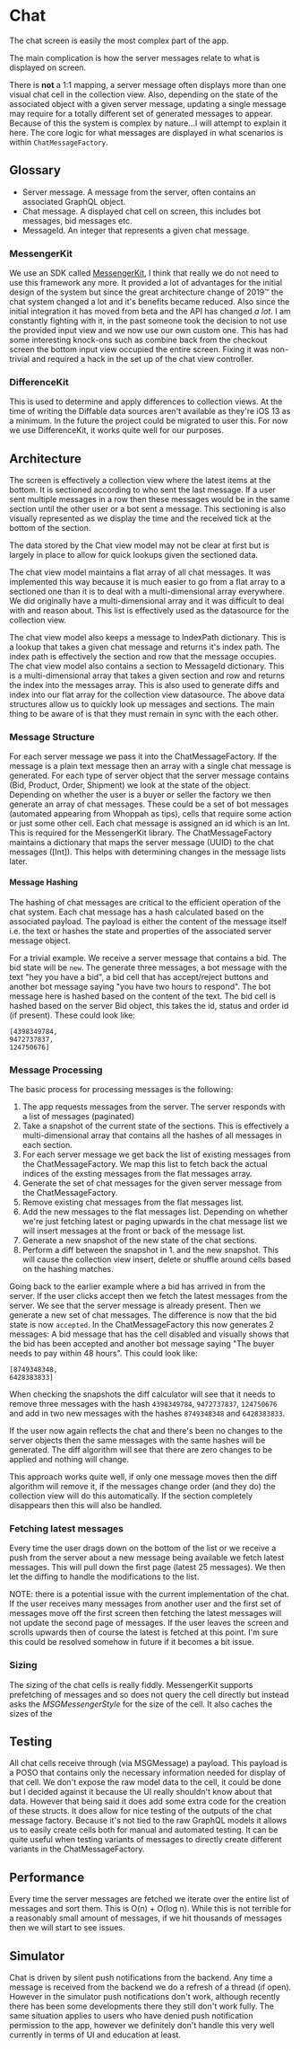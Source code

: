 
# Chat

The chat screen is easily the most complex part of the app.

The main complication is how the server messages relate to what is displayed on screen.

There is **not** a 1:1 mapping, a server message often displays more than one visual chat cell in the collection view.
Also, depending on the state of the associated object with a given server message, updating a single message may require for a totally different set of generated messages to appear. Because of this the system is complex by nature...I will attempt to explain it here. The core logic for what messages are displayed in what scenarios is within `ChatMessageFactory`.

## Glossary

* Server message. A message from the server, often contains an associated GraphQL object.
* Chat message. A displayed chat cell on screen, this includes bot messages, bid messages etc.
* MessageId. An integer that represents a given chat message.

### MessengerKit

We use an SDK called [MessengerKit](https://github.com/steve228uk/MessengerKit), I think that really we do not need to use this framework any more. It provided a lot of advantages for the initial design of the system but since the great architecture change of 2019™ the chat system changed a lot and it's benefits became reduced. Also since the initial integration it has moved from beta and the API has changed _a lot_.
I am constantly fighting with it, in the past someone took the decision to not use the provided input view and we now use our own custom one. This has had some interesting knock-ons such as combine back from the checkout screen the bottom input view occupied the entire screen. Fixing it was non-trivial and required a hack in the set up of the chat view controller.  

### DifferenceKit

This is used to determine and apply differences to collection views. At the time of writing the Diffable data sources aren't available as they're iOS 13 as a minimum. In the future the project could be migrated to user this. For now we use DifferenceKit, it works quite well for our purposes.

## Architecture

The screen is effectively a collection view where the latest items at the bottom. It is sectioned according to who sent the last message. If a user sent multiple messages in a row then these messages would be in the same section until the other user or a bot sent a message. This sectioning is also visually represented as we display the time and the received tick at the bottom of the section.

The data stored by the Chat view model may not be clear at first but is largely in place to allow for quick lookups given the sectioned data.

The chat view model maintains a flat array of all chat messages. It was implemented this way because it is much easier to go from a flat array to a sectioned one than it is to deal with a multi-dimensional array everywhere. We did originally have a multi-dimensional array and it was difficult to deal with and reason about. This list is effectively used as the datasource for the collection view.

The chat view model also keeps a message to IndexPath dictionary. This is a lookup that takes a given chat message and returns it's index path. The index path is effectively the section and row that the message occupies.
The chat view model also contains a section to MessageId dictionary. This is a multi-dimensional array that takes a given section and row and returns the index into the messages array. This is also used to generate diffs and index into our flat array for the collection view datasource.
The above data structures allow us to quickly look up messages and sections. The main thing to be aware of is that they must remain in sync with the each other.

### Message Structure

For each server message we pass it into the ChatMessageFactory. If the message is a plain text message then an array with a single chat message is generated. For each type of server object that the server message contains (Bid, Product, Order, Shipment) we look at the state of the object. Depending on whether the user is a buyer or seller the factory we then generate an array of chat messages. These could be a set of bot messages (automated appearing from Whoppah as tips), cells that require some action or just some other cell. Each chat message is assigned an id which is an Int. This is required for the MessengerKit library. The ChatMessageFactory maintains a dictionary that maps the server message (UUID) to the chat messages ([Int]). This helps with determining changes in the message lists later.

#### Message Hashing

The hashing of chat messages are critical to the efficient operation of the chat system. Each chat message has a hash calculated based on the associated payload. The payload is either the content of the message itself i.e. the text or hashes the state and properties of the associated server message object.

For a trivial example. We receive a server message that contains a bid. The bid state will be `new`.
The generate three messages, a bot message with the text "hey you have a bid", a bid cell that has accept/reject buttons and another bot message saying "you have two hours to respond".
The bot message here is hashed based on the content of the text. The bid cell is hashed based on the server Bid object, this takes the id, status and order id (if present). These could look like:

    [4398349784,
    9472737837,
    124750676]

### Message Processing

The basic process for processing messages is the following:

1. The app requests messages from the server. The server responds with a list of messages (paginated)
2. Take a snapshot of the current state of the sections. This is effectively a multi-dimensional array that contains all the hashes of all messages in each section.
3. For each server message we get back the list of existing messages from the ChatMessageFactory. We map this list to fetch back the actual indices of the exsting messages from the flat messages array.
4. Generate the set of chat messages for the given server message from the ChatMessageFactory.
5. Remove existing chat messages from the flat messages list.
6. Add the new messages to the flat messages list. Depending on whether we're just fetching latest or paging upwards in the chat message list we will insert messages at the front or back of the message list.
7. Generate a new snapshot of the new state of the chat sections.
8. Perform a diff between the snapshot in 1. and the new snapshot. This will cause the collection view insert, delete or shuffle around cells based on the hashing matches.

Going back to the earlier example where a bid has arrived in from the server. If the user clicks accept then we fetch the latest messages from the server.
We see that the server message is already present.
Then we generate a new set of chat messages. The difference is now that the bid state is now `accepted`. In the ChatMessageFactory this now generates 2 messages:
A bid message that has the cell disabled and visually shows that the bid has been accepted and another bot message saying "The buyer needs to pay within 48 hours".
This could look like:
  
    [8749348348,
    6428383833]

When checking the snapshots the diff calculator will see that it needs to remove three messages with the hash `4398349784`, `9472737837`, `124750676` and add in two new messages with the hashes `8749348348` and `6428383833`.

If the user now again reflects the chat and there's been no changes to the server objects then the same messages with the same hashes will be generated. The diff algorithm will see that there are zero changes to be applied and nothing will change.

This approach works quite well, if only one message moves then the diff algorithm will remove it, if the messages change order (and they do) the collection view will do this automatically. If the section completely disappears then this will also be handled.

### Fetching latest messages

Every time the user drags down on the bottom of the list or we receive a push from the server about a new message being available we fetch latest messages.
This will pull down the first page (latest 25 messages). We then let the diffing to handle the modifications to the list.

NOTE: there is a potential issue with the current implementation of the chat. If the user receives many messages from another user and the first set of messages move off the first screen then fetching the latest messages will not update the second page of messages. If the user leaves the screen and scrolls upwards then of course the latest is fetched at this point. I'm sure this could be resolved somehow in future if it becomes a bit issue.

### Sizing

The sizing of the chat cells is really fiddly. MessengerKit supports prefetching of messages and so does not query the cell directly but instead asks the _MSGMessengerStyle_ for the size of the cell. It also caches the sizes of the 

## Testing

All chat cells receive through (via MSGMessage) a payload. This payload is a POSO that contains only the necessary information needed for display of that cell.
We don't expose the raw model data to the cell, it could be done but I decided against it because the UI really shouldn't know about that data.
However that being said it does add some extra code for the creation of these structs. It does allow for nice testing of the outputs of the chat message factory.
Because it's not tied to the raw GraphQL models it allows us to easily create cells both for manual and automated testing. It can be quite useful when testing variants of messages to directly create different variants in the ChatMessageFactory.

## Performance

Every time the server messages are fetched we iterate over the entire list of messages and sort them. This is O(n) + O(log n).
While this is not terrible for a reasonably small amount of messages, if we hit thousands of messages then we will start to see issues.

## Simulator

Chat is driven by silent push notifications from the backend. Any time a message is received from the backend we do a refresh of a thread (if open). However in the simulator push notifications don't work, although recently there has been some developments there they still don't work fully. The same situation applies to users who have denied push notification permission to the app, however we definitely don't handle this very well currently in terms of UI and education at least. 